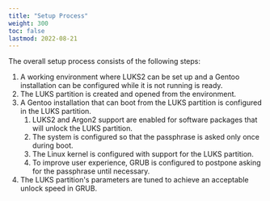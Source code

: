 ```yaml
---
title: "Setup Process"
weight: 300
toc: false
lastmod: 2022-08-21
---
```


The overall setup process consists of the following steps:

1. A working environment where LUKS2 can be set up and a Gentoo installation
   can be configured while it is not running is ready.
2. The LUKS partition is created and opened from the environment.
3. A Gentoo installation that can boot from the LUKS partition is configured in
   the LUKS partition.
   1. LUKS2 and Argon2 support are enabled for software packages that will
      unlock the LUKS partition.
   2. The system is configured so that the passphrase is asked only once during
      boot.
   3. The Linux kernel is configured with support for the LUKS partition.
   4. To improve user experience, GRUB is configured to postpone asking for the
      passphrase until necessary.
4. The LUKS partition's parameters are tuned to achieve an acceptable unlock
   speed in GRUB.
